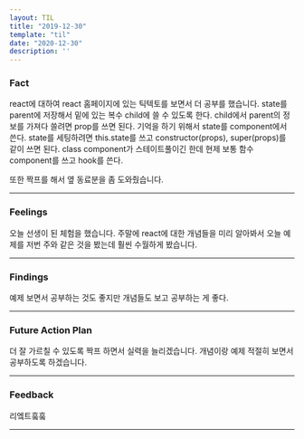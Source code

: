 ```yaml
---
layout: TIL
title: "2019-12-30"
template: "til"
date: "2020-12-30"
description: ''
---
```


### Fact

react에 대하여 react 홈페이지에 있는 틱텍토를 보면서 더 공부를 했습니다. state를 parent에 저장해서 밑에 있는 복수 child에 쓸 수 있도록 한다. child에서 parent의 정보를 가져다 쓸려면 prop를 쓰면 된다. 기억을 하기 위해서 state를 component에서 쓴다. state를 세팅하려면 this.state를 쓰고 constructor(props), super(props)를 같이 쓰면 된다. class component가 스테이트풀이긴 한데 현제 보통 함수component를 쓰고 hook를 쓴다.

또한 짝프를 해서 옆 동료분을 좀 도와줬습니다.

---

### Feelings

오늘 선생이 된 체험을 했습니다. 주말에 react에 대한 개념들을 미리 알아봐서 오늘 예제를 저번 주와 같은 것을 봤는데 훨씬 수월하게 봤습니다.

---

### Findings

예제 보면서 공부하는 것도 좋지만 개념들도 보고 공부하는 게 좋다.

---

### Future Action Plan

더 잘 가르칠 수 있도록 짝프 하면서 실력을 늘리겠습니다. 개념이랑 예제 적절히 보면서 공부하도록 하겠습니다.

---

### Feedback

리엨트훜훜

---
